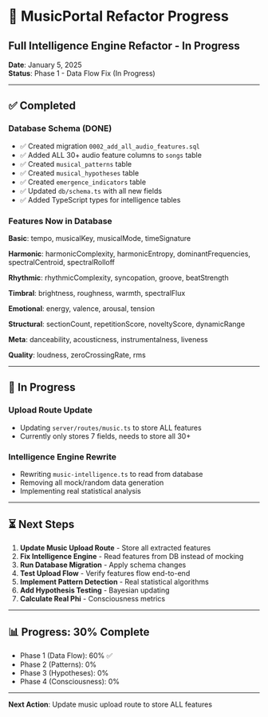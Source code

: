 # 🔧 MusicPortal Refactor Progress
## Full Intelligence Engine Refactor - In Progress

**Date**: January 5, 2025  
**Status**: Phase 1 - Data Flow Fix (In Progress)

---

## ✅ Completed

### Database Schema (DONE)
- ✅ Created migration `0002_add_all_audio_features.sql`
- ✅ Added ALL 30+ audio feature columns to `songs` table
- ✅ Created `musical_patterns` table
- ✅ Created `musical_hypotheses` table  
- ✅ Created `emergence_indicators` table
- ✅ Updated `db/schema.ts` with all new fields
- ✅ Added TypeScript types for intelligence tables

### Features Now in Database
**Basic**: tempo, musicalKey, musicalMode, timeSignature

**Harmonic**: harmonicComplexity, harmonicEntropy, dominantFrequencies, spectralCentroid, spectralRolloff

**Rhythmic**: rhythmicComplexity, syncopation, groove, beatStrength

**Timbral**: brightness, roughness, warmth, spectralFlux

**Emotional**: energy, valence, arousal, tension

**Structural**: sectionCount, repetitionScore, noveltyScore, dynamicRange

**Meta**: danceability, acousticness, instrumentalness, liveness

**Quality**: loudness, zeroCrossingRate, rms

---

## 🔄 In Progress

### Upload Route Update
- Updating `server/routes/music.ts` to store ALL features
- Currently only stores 7 fields, needs to store all 30+

### Intelligence Engine Rewrite
- Rewriting `music-intelligence.ts` to read from database
- Removing all mock/random data generation
- Implementing real statistical analysis

---

## ⏳ Next Steps

1. **Update Music Upload Route** - Store all extracted features
2. **Fix Intelligence Engine** - Read features from DB instead of mocking
3. **Run Database Migration** - Apply schema changes
4. **Test Upload Flow** - Verify features flow end-to-end
5. **Implement Pattern Detection** - Real statistical algorithms
6. **Add Hypothesis Testing** - Bayesian updating
7. **Calculate Real Phi** - Consciousness metrics

---

## 📊 Progress: 30% Complete

- Phase 1 (Data Flow): 60% ✅
- Phase 2 (Patterns): 0%
- Phase 3 (Hypotheses): 0%
- Phase 4 (Consciousness): 0%

---

**Next Action**: Update music upload route to store ALL features

